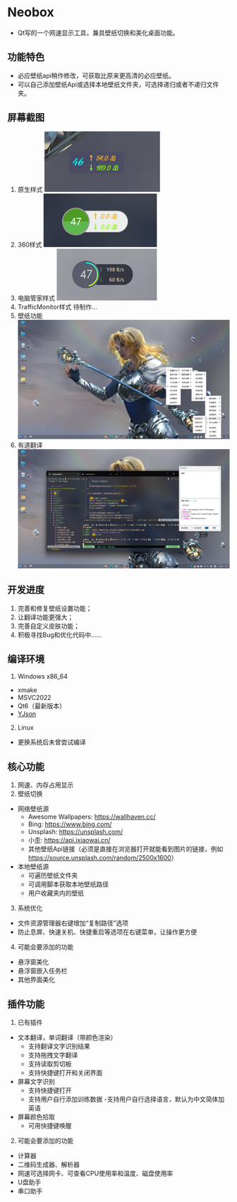 # Neobox

- Qt写的一个网速显示工具，兼具壁纸切换和美化桌面功能。

## 功能特色

- 必应壁纸api稍作修改，可获取比原来更高清的必应壁纸。
- 可以自己添加壁纸Api或选择本地壁纸文件夹，可选择递归或者不递归文件夹。

## 屏幕截图

1. 原生样式
    ![](./screenshots/%E5%B1%8F%E5%B9%95%E6%88%AA%E5%9B%BE%202022-11-13%20234151.png)
2. 360样式
    ![](./screenshots/%E5%B1%8F%E5%B9%95%E6%88%AA%E5%9B%BE%202022-11-13%20233907.png)
3. 电脑管家样式
    ![](./screenshots/%E5%B1%8F%E5%B9%95%E6%88%AA%E5%9B%BE%202022-11-13%20233257.png)
4. TrafficMonitor样式
    待制作...
5. 壁纸功能
    ![](./screenshots/%E5%B1%8F%E5%B9%95%E6%88%AA%E5%9B%BE%202022-11-13%20235138.png)
6. 有道翻译
    ![](./screenshots/%E5%B1%8F%E5%B9%95%E6%88%AA%E5%9B%BE%202022-11-13%20234609.png)

## 开发进度

1. 完善和修复壁纸设置功能；
2. 让翻译功能更强大；
3. 完善自定义皮肤功能；
3. 积极寻找Bug和优化代码中......

## 编译环境

1. Windows x86_64
  - xmake
  - MSVC2022
  - Qt6（最新版本）
  - [YJson](https://github.com/yjmthu/YJson)
2. Linux
  - 更换系统后未曾尝试编译

## 核心功能

1. 网速、内存占用显示
2. 壁纸切换
  + 网络壁纸源
    - Awesome Wallpapers: <https://wallhaven.cc/>
    - Bing: <https://www.bing.com/>
    - Unsplash: <https://unsplash.com/>
    - 小歪: <https://api.ixiaowai.cn/>
    - 其他壁纸Api链接（必须是直接在浏览器打开就能看到图片的链接，例如<https://source.unsplash.com/random/2500x1600>）
  + 本地壁纸源
    - 可遍历壁纸文件夹
    - 可调用脚本获取本地壁纸路径
    - 用户收藏夹内的壁纸
3. 系统优化
  - 文件资源管理器右键增加“复制路径”选项
  - 防止息屏、快速关机、快捷重启等选项在右键菜单，让操作更方便
4. 可能会要添加的功能
  - 悬浮窗美化
  - 悬浮窗嵌入任务栏
  - 其他界面美化

## 插件功能

1. 已有插件
  - 文本翻译，单词翻译（带颜色渲染）
    - 支持翻译文字识别结果
    - 支持拖拽文字翻译
    - 支持读取剪切板
    - 支持快捷键打开和关闭界面
  - 屏幕文字识别
    - 支持快捷键打开
    - 支持用户自行添加训练数据
    -支持用户自行选择语言，默认为中文简体加英语
  - 屏幕颜色拾取
    - 可用快捷键唤醒
2. 可能会要添加的功能
  - 计算器
  - 二维码生成器、解析器
  - 网速可选择网卡、可查看CPU使用率和温度、磁盘使用率
  - U盘助手
  - 串口助手

